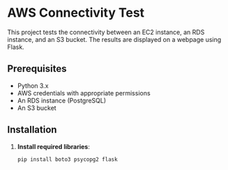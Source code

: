 # AWS Connectivity Test

This project tests the connectivity between an EC2 instance, an RDS instance, and an S3 bucket. The results are displayed on a webpage using Flask.

## Prerequisites

- Python 3.x
- AWS credentials with appropriate permissions
- An RDS instance (PostgreSQL)
- An S3 bucket

## Installation

1. **Install required libraries**:
   ```sh
   pip install boto3 psycopg2 flask

